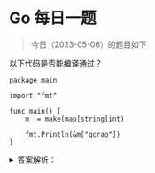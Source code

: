 # Go 每日一题

> 今日（2023-05-06）的题目如下

以下代码是否能编译通过？

```golang
package main

import "fmt"

func main() {
	m := make(map[string]int)

	fmt.Println(&m["qcrao"])
}
```

<details>
<summary>答案解析：</summary>
<div>

这个问题，相当于问：可以对 map 的元素直接取地址吗？

以上代码编译报错：

>   ./main.go:8:14: cannot take the address of m["qcrao"]

即无法对 map 的 key 或 value 进行取址。

如果通过其他 hack 的方式，例如 unsafe.Pointer 等获取到了 key 或 value 的地址，也不能长期持有，因为一旦发生扩容，key 和 value 的位置就会改变，之前保存的地址也就失效了。

题目和解析来自：[https://golang.design/go-questions/map/element-address/](https://golang.design/go-questions/map/element-address/)

### 3楼

这种问题我称之为刻舟求剑。slice也有扩容问题，可是为什么不限制

```golang
func main() {
    type User struct {
        Age int
    }

    ss := []User{{Age: 23}}
    u1 := &ss[0]

    for i := 0; i < 10; i++ {
        ss = append(ss, User{Age: i})
    }

    u1.Age = 45 // 改改u1

    u2 := &ss[0]

    fmt.Println(u2)
    fmt.Println(ss[0])
}
```

### 6楼

>   回复 3 楼
slice 不用hash 扩容之后 虚拟地址相对位置没变地址，不知道可不可以这么理解


### 24楼

map 不能求地址 fmt.Println(&m["qcrao"])

### 25楼

>   考虑到map可以自动扩容，map中的数据元素的value位置可能在这一过程中发生变化，因此Go不允许获取map中value的地址，这个约束是在编译期间就生效的。


### 26楼

无法对 map 的 key 或 value 进行取址

### 27楼

这个问题，相当于问：可以对 map 的元素直接取地址吗？

即无法对 map 的 key 或 value 进行取址。

如果通过其他 hack 的方式，例如 unsafe.Pointer 等获取到了 key 或 value 的地址，也不能长期持有，因为一旦发生扩容，key 和 value 的位置就会改变，之前保存的地址也就失效了。


### 30楼

无法对 map 的 key 或 value 进行取址。

如果通过其他 hack 的方式，例如 unsafe.Pointer 等获取到了 key 或 value 的地址，也不能长期持有，因为一旦发生扩容，key 和 value 的位置就会改变，之前保存的地址也就失效了。

### 37楼

简单来说，就是直接对map的key或者value来进行取地址是不行的！就算通过其它的方式来获取到地址，也不能长期拥有，因为一旦进行扩容地址就会发生变化！


</div>
</details>
